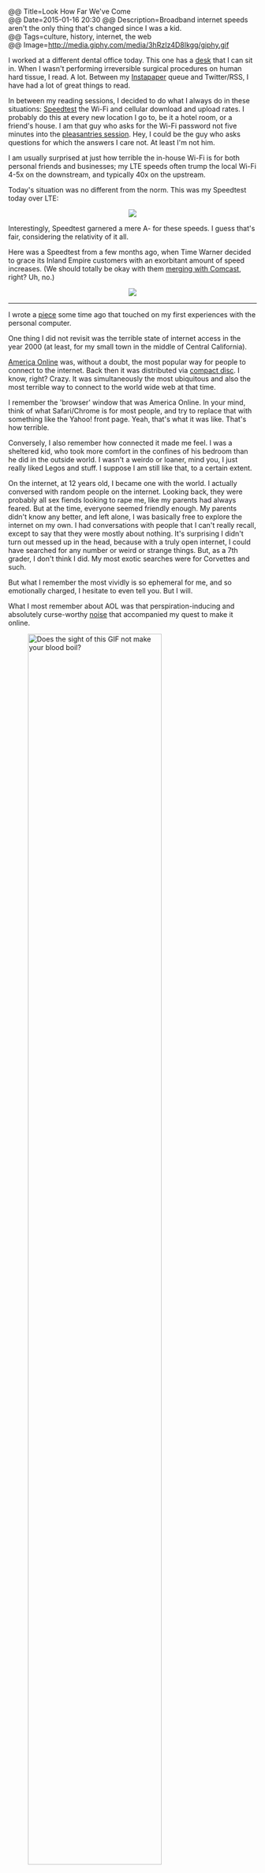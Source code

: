 @@ Title=Look How Far We've Come  
@@ Date=2015-01-16 20:30
@@ Description=Broadband internet speeds aren't the only thing that's changed since I was a kid.  
@@ Tags=culture, history, internet, the web  
@@ Image=http://media.giphy.com/media/3hRzIz4D8Ikgg/giphy.gif

I worked at a different dental office today. This one has a [desk][1] that I can sit in. When I wasn't performing irreversible surgical procedures on human hard tissue, I read. A lot. Between my [Instapaper][2] queue and Twitter/RSS, I have had a lot of great things to read.

In between my reading sessions, I decided to do what I always do in these situations: [Speedtest][3] the Wi-Fi and cellular download and upload rates. I probably do this at every new location I go to, be it a hotel room, or a friend's house. I am that guy who asks for the Wi-Fi password not five minutes into the [pleasantries session][4]. Hey, I could be the guy who asks questions for which the answers I care not. At least I'm not him. 

I am usually surprised at just how terrible the in-house Wi-Fi is for both personal friends and businesses; my LTE speeds often trump the local Wi-Fi 4-5x on the downstream, and typically 40x on the upstream.

[4]: http://loljunky.com/images/me-vs-normal-people-at-someones-house-1608.jpg
[3]: http://speedtest.org

[2]: https://www.instapaper.com/p/ToniWonKanobi
[1]: http://d.pr/i/14WBi

Today's situation was no different from the norm. This was my Speedtest today over LTE:

<center><a href="http://www.speedtest.net/my-result/4065330285"><img src="http://www.speedtest.net/result/4065330285.png" /></a></center>

Interestingly, Speedtest garnered a mere A- for these speeds. I guess that's fair, considering the relativity of it all.

Here was a Speedtest from a few months ago, when Time Warner decided to grace its Inland Empire customers with an exorbitant amount of speed increases. (We should totally be okay with them <a href="http://bgr.com/2015/01/15/comcast-time-warner-cable-merger-opposition-2/" title="There’s something for almost everyone to hate about the Comcast-TWC merger">merging with Comcast</a>, right? Uh, no.)

<center><a href="http://www.speedtest.net/my-result/3867339763"><img src="http://www.speedtest.net/result/3867339763.png"></a></center>

<hr class="small">

I wrote a [piece][1] some time ago that touched on my first experiences with the personal computer. 

[1]: http://www.theoveranalyzed.net/posts/facebook-is-the-new-aol


One thing I did not revisit was the terrible state of internet access in the year 2000 (at least, for my small town in the middle of Central California). 

[America Online](https://en.wikipedia.org/wiki/AOL) was, without a doubt, the most popular way for people to connect to the internet. Back then it was distributed via [compact disc](http://pandodaily.files.wordpress.com/2014/04/aol-cd.png?w=1024&h=768). I know, right? Crazy. It was simultaneously the most ubiquitous and also the most terrible way to connect to the world wide web at that time.

I remember the 'browser' window that was America Online. In your mind, think of what Safari/Chrome is for most people, and try to replace that with something like the Yahoo! front page. Yeah, that's what it was like. That's how terrible.

Conversely, I also remember how connected it made me feel. I was a sheltered kid, who took more comfort in the confines of his bedroom than he did in the outside world. I wasn't a weirdo or loaner, mind you, I just really liked Legos and stuff. I suppose I am still like that, to a certain extent. 

On the internet, at 12 years old, I became one with the world. I actually conversed with random people on the internet. Looking back, they were probably all sex fiends looking to rape me, like my parents had always feared. But at the time, everyone seemed friendly enough. My parents didn't know any better, and left alone, I was basically free to explore the internet on my own. I had conversations with people that I can't really recall, except to say that they were mostly about nothing. It's surprising I didn't turn out messed up in the head, because with a truly open internet, I could have searched for any number or weird or strange things. But, as a 7th grader, I don't think I did. My most exotic searches were for Corvettes and such.

But what I remember the most vividly is so ephemeral for me, and so emotionally charged, I hesitate to even tell you. But I will.

What I most remember about AOL was that perspiration-inducing and absolutely curse-worthy [noise](https://www.youtube.com/watch?v=D1UY7eDRXrs) that accompanied my  quest to make it online. 

<figure>
	<img src="http://media.giphy.com/media/3hRzIz4D8Ikgg/giphy.gif" alt="Does the sight of this GIF not make your blood boil?" width="80%" />
	<figcaption>Does the sight of this GIF *not* make your blood boil?</figcaption>
</figure>

My inclination here is to make a joke about how connecting via AOL was a lot like Forrest Gump's "[box of chocolates][1]", because it was. There was no predictable pattern. Oh, it's 5:57 PM, after dinner, and you want to get online? NOPE. Try again. Okay, I'll try again at 9:03 PM. The parentals are asleep, everyone is in their rooms. Who else would be using the phone right now? I should be able to get online now, right? NOPE. Try again. Screw it. I'm not trying again. I'll try tomorrow. I try again tomorrow. It works after dinner, but still not at night. Next day: broken both tries. The. Endless. Cycle. Of. Suck. 

I did everything I could. I tweaked as many settings within Windows XP that I could find. Sometimes it would work, sometimes it wouldn't. We even got a separate phone line exclusively for AOL. What AOL wanted, AOL got, apparently. It was a real struggle.

When I *could* finally get online, there was another seemingly unsurmountable obstacle between me and the rest of the glorious world behind the screen. It is a number that begins with 5 and ends in 6, with a k after the 6 to modify the entire moniker. Shorthand, [56k][2]. It was, without a doubt, terrible. Even in 2000, decades before 500 Mbps would be commonplace most everywhere besides the US, everyone knew 56 **k**bps was terrible. To put that into perspective, at 56k, it would take [approximately][3] 298 hours to download a typical iTunes movie in 1080p. (On my connection at home, right now, it would take around 3 minutes to complete a similar download feat.)

When I finally convinced my clueless parents to adopt AT&T's broadband service called [DSL][4], it was glorious. 768 Kbps never felt so great! 

[4]: https://en.wikipedia.org/wiki/Digital_subscriber_line
[3]: http://www.download-time.com
[2]: https://en.wikipedia.org/wiki/56_kbit/s_modem
[1]: https://en.wiktionary.org/wiki/life_is_like_a_box_of_chocolates

<hr class="small">

We have become so spoiled in the age of fast internet. Whenever a webpage ceases to load instantly, I immediately assume something is bottlenecking the process. Maybe it's my CPU, lack of RAM, or, perhaps, my crappy ISP being flakey? [Nah, it couldn't be that last one][1]. Simply put, I couldn't imagine going back to those times. 

[1]: http://www.jsonline.com/watchdog/pi/time-warner-scores-lowest-on-cable-tv-customer-satisfaction-report-says-b9915944z1-208433401.html

But back then, that was just a part of life. Things took time. Imagine loading a dynamic webpage like [The Verge][2] on a personal computer 15 years ago, with 56 Kbps as the *maximum* download speed possible. Yeah, I'm having trouble imagining that scenario as well.

[2]: http://theverge.com

There was so much to hate about the internet back then. The experience was completely lackluster compared to now. It might surprise the generation that follows me just how crazy it was for all of us to endure such technological [failwhales][3]. 

[3]: http://readwrite.com/2008/07/17/the_story_of_the_fail_whale

And yet, at the same time, it was completely awesome. 

For the first time ever, I knew more about something than most every adult I came in contact with. Sure, I also knew more about the X-men than the average adult, but knowing more about something like computers? That was cooler. That became a big part of my identity. It has followed me all the way to where I am now. I'm sure there have countless others who share my story of internet discovery. I am *the* generation that grew up with the internet. Yay internet!




